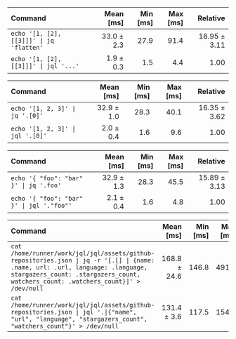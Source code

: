| Command | Mean [ms] | Min [ms] | Max [ms] | Relative |
|:---|---:|---:|---:|---:|
| `echo '[1, [2], [[3]]]' \| jq 'flatten'` | 33.0 ± 2.3 | 27.9 | 91.4 | 16.95 ± 3.11 |
| `echo '[1, [2], [[3]]]' \| jql '...'` | 1.9 ± 0.3 | 1.5 | 4.4 | 1.00 |

| Command | Mean [ms] | Min [ms] | Max [ms] | Relative |
|:---|---:|---:|---:|---:|
| `echo '[1, 2, 3]' \| jq '.[0]'` | 32.9 ± 1.0 | 28.3 | 40.1 | 16.35 ± 3.62 |
| `echo '[1, 2, 3]' \| jql '.[0]'` | 2.0 ± 0.4 | 1.6 | 9.6 | 1.00 |

| Command | Mean [ms] | Min [ms] | Max [ms] | Relative |
|:---|---:|---:|---:|---:|
| `echo '{ "foo": "bar" }' \| jq '.foo'` | 32.9 ± 1.3 | 28.3 | 45.5 | 15.89 ± 3.13 |
| `echo '{ "foo": "bar" }' \| jql '."foo"'` | 2.1 ± 0.4 | 1.6 | 4.8 | 1.00 |

| Command | Mean [ms] | Min [ms] | Max [ms] | Relative |
|:---|---:|---:|---:|---:|
| `cat /home/runner/work/jql/jql/assets/github-repositories.json \| jq -r '[.[] \| {name: .name, url: .url, language: .language, stargazers_count: .stargazers_count, watchers_count: .watchers_count}]' > /dev/null` | 168.8 ± 24.6 | 146.8 | 491.6 | 1.29 ± 0.19 |
| `cat /home/runner/work/jql/jql/assets/github-repositories.json \| jql '.\|{"name", "url", "language", "stargazers_count", "watchers_count"}' > /dev/null` | 131.4 ± 3.6 | 117.5 | 154.8 | 1.00 |

